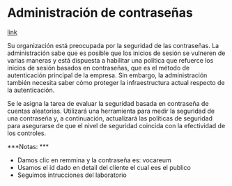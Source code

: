 # Administración de contraseñas
[link](https://awsrestart.instructure.com/courses/866/modules/items/385467)

Su organización está preocupada por la seguridad de las contraseñas. La administración sabe que es posible que los inicios de sesión se vulneren de varias maneras y está dispuesta a habilitar una
política que refuerce los inicios de sesión basados en contraseñas, que es el método de autenticación principal de la empresa. Sin embargo, la administración también necesita saber cómo proteger la infraestructura actual respecto de la autenticación.

Se le asigna la tarea de evaluar la seguridad basada en contraseña de cuentas aleatorias. Utilizará una herramienta para medir la seguridad de una 
contraseña y, a continuación, actualizará las políticas de seguridad para asegurarse de que el nivel de seguridad coincida con la efectividad de los controles.

***Notas: ***

- Damos clic en remmina y la contraseña es: vocareum
- Usamos el id dado en detail del cliente el cual ees el publico 
- Seguimos intrucciones del laboratorio 


